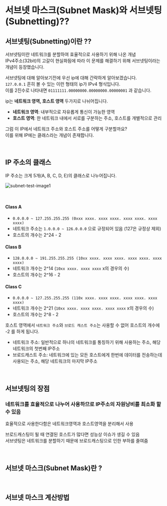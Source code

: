 # **서브넷 마스크(Subnet Mask)와 서브넷팅(Subnetting)??**

## **서브넷팅(Subnetting)이란 ??**

서브넷팅이란 네트워크를 분할하여 효율적으로 사용하기 위해 나온 개념  
IPv4주소(32bit)의 고갈이 현실화됨에 따라 이 문제를 해결하기 위해 서브넷팅이라는 개념이 등장했습니다.  

서브넷팅에 대해 알아보기전에 우선 ip에 대해 간략하게 알아보겠습니다.  
`127.0.0.1` 흔히 볼 수 있는 이런 형태의 ip가 IPv4 형식입니다.  
이를 2진수로 나타내면 `01111111.00000000.00000000.00000001` 과 같습니다.  

ip는 __네트워크 영역, 호스트 영역__ 두가지로 나뉘어집니다.

- __네트워크 영역__: 내부적으로 자유롭게 통신이 가능한 영역
- __호스트 영역__: 한 네트워크 내에서 서로를 구분하는 주소, 호스트를 개별적으로 관리  

그럼 이 IP에서 네트워크 주소와 호스트 주소를 어떻게 구분할까요?  
이를 위해 IP에는 클래스라는 개념이 존재합니다.

<br>

## __IP 주소의 클래스__

IP 주소는 크게 5개(A, B, C, D, E)의 클래스로 나누어집니다.

![subnet-test-image1](https://user-images.githubusercontent.com/28802545/220924131-0999ab05-ddf3-48ce-bc46-09dbaab7d053.png)

<br>

#### __Class A__
- `0.0.0.0 ~ 127.255.255.255 (0xxx xxxx. xxxx xxxx. xxxx xxxx. xxxx xxxx)`
- 네트워크 주소는 `1.0.0.0 ~ 126.0.0.0` 으로 규정되어 있음 (127은 규정상 제외)
- 호스트의 개수는 2^24 - 2

#### __Class B__
- `128.0.0.0 ~ 191.255.255.255 (10xx xxxx. xxxx xxxx. xxxx xxxx. xxxx xxxx)`
- 네트워크 개수는 2^14 (`10xx xxxx. xxxx xxxx` x의 경우의 수)
- 호스트의 개수는 2^16 - 2

#### __Class C__
- `0.0.0.0 ~ 127.255.255.255 (110x xxxx. xxxx xxxx. xxxx xxxx. xxxx xxxx)`
- 네트워크 개수는 2^21 (`10xx xxxx. xxxx xxxx. xxxx xxxx` x의 경우의 수)
- 호스트의 개수는 2^8 - 2


호스트 영역에서 `네트워크 주소`와 `브로드 캐스트 주소`는 사용할 수 없어 호스트의 개수에 -2 를 하게 됩니다.  
- 네트워크 주소: 일반적으로 하나의 네트워크를 통칭하기 위해 사용하는 주소, 해당 네트워크의 첫번째 IP주소
- 브로드캐스트 주소: 네트워크에 있는 모든 호스트에게 한번에 데이터를 전송하는데 사용되는 주소, 해당 네트워크의 마지막 IP주소

<br>

## **서브넷팅의 장점**

### 네트워크를 효율적으로 나누어 사용하므로 IP주소의 자원낭비를 최소화 할 수 있음
효율적으로 사용한다함은 네트워크영역과 호스트영역을 분리해서 사용

브로드캐스팅이 될 때 연결된 호스트가 많다면 성능상 이슈가 생길 수 있음  
서브넷팅은 네트워크를 분할하기 때문에 브로드캐스팅으로 인한 부하를 줄여줌

<br>

## **서브넷 마스크(Subnet Mask)란 ?**

<br>

## **서브넷 마스크 계산방법**
